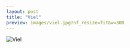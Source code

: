 ```yaml
---
layout: post
title: "Viel"
preview: images/viel.jpg?nf_resize=fit&w=300
---
```


![Viel](/images/viel.jpg?nf_resize=fit&w=900)

